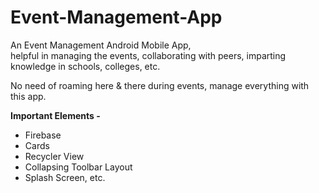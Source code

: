 # Event-Management-App
An Event Management Android Mobile App,<br />helpful in managing the events, collaborating with peers, imparting knowledge in schools, colleges, etc.

No need of roaming here & there during events, manage everything with this app.

**Important Elements -**
- Firebase
- Cards
- Recycler View
- Collapsing Toolbar Layout
- Splash Screen, etc.

